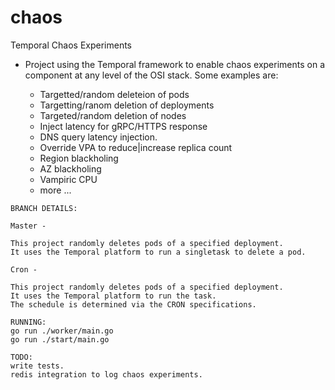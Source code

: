 # chaos
Temporal Chaos Experiments 
 
* Project using the Temporal framework to enable chaos experiments on a component at any level of the OSI stack. Some examples are:

  - Targetted/random deleteion of pods
  - Targetting/ranom deletion of deployments
  - Targeted/random deletion of nodes
  - Inject latency for gRPC/HTTPS response
  - DNS query latency injection.
  - Override VPA to reduce|increase replica count
  - Region blackholing
  - AZ blackholing
  - Vampiric CPU
  - more ... 
```
BRANCH DETAILS: 

Master -

This project randomly deletes pods of a specified deployment. 
It uses the Temporal platform to run a singletask to delete a pod. 

Cron -

This project randomly deletes pods of a specified deployment. 
It uses the Temporal platform to run the task.
The schedule is determined via the CRON specifications.

```
```
RUNNING: 
go run ./worker/main.go
go run ./start/main.go

```
```
TODO:
write tests.
redis integration to log chaos experiments.

```
